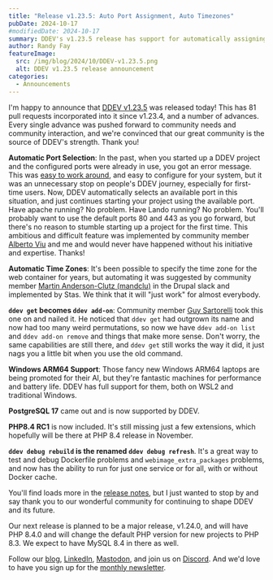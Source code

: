 ```yaml
---
title: "Release v1.23.5: Auto Port Assignment, Auto Timezones"
pubDate: 2024-10-17
#modifiedDate: 2024-10-17
summary: DDEV's v1.23.5 release has support for automatically assigning ports when the default ports are already in use, automatically setting the timezone in the web container, and many other goodies
author: Randy Fay
featureImage:
  src: /img/blog/2024/10/DDEV-v1.23.5.png
  alt: DDEV v1.23.5 release announcement
categories:
  - Announcements
---
```


I'm happy to announce that [DDEV v1.23.5](https://github.com/ddev/ddev/releases/tag/v1.23.5) was released today! This has 81 pull requests incorporated into it since v1.23.4, and a number of advances. Every single advance was pushed forward to community needs and community interaction, and we're convinced that our great community is the source of DDEV's strength. Thank you!

**Automatic Port Selection**: In the past, when you started up a DDEV project and the configured ports were already in use, you got an error message. This was [easy to work around](https://ddev.readthedocs.io/en/stable/users/usage/troubleshooting/#web-server-ports-already-occupied), and easy to configure for your system, but it was an unnecessary stop on people's DDEV journey, especially for first-time users. Now, DDEV automatically selects an available port in this situation, and just continues starting your project using the available port. Have apache running? No problem. Have Lando running? No problem. You'll probably want to use the default ports 80 and 443 as you go forward, but there's no reason to stumble starting up a project for the first time. This ambitious and difficult feature was implemented by community member [Alberto Viu](https://github.com/agviu) and me and would never have happened without his initiative and expertise. Thanks!

**Automatic Time Zones**: It's been possible to specify the time zone for the web container for years, but automating it was suggested by community member [Martin Anderson-Clutz (mandclu)](https://www.drupal.org/u/mandclu) in the Drupal slack and implemented by Stas. We think that it will "just work" for almost everybody.

**`ddev get` becomes `ddev add-on`**: Community member [Guy Sartorelli](https://github.com/GuySartorelli) took this one on and nailed it. He noticed that `ddev get` had outgrown its name and now had too many weird permutations, so now we have `ddev add-on list` and `ddev add-on remove` and things that make more sense. Don't worry, the same capabilities are still there, and `ddev get` still works the way it did, it just nags you a little bit when you use the old command.

**Windows ARM64 Support**: Those fancy new Windows ARM64 laptops are being promoted for their AI, but they're fantastic machines for performance and battery life. DDEV has full support for them, both on WSL2 and traditional Windows.

**PostgreSQL 17** came out and is now supported by DDEV.

**PHP8.4 RC1** is now included. It's still missing just a few extensions, which hopefully will be there at PHP 8.4 release in November.

**`ddev debug rebuild` is the renamed `ddev debug refresh`**. It's a great way to test and debug Dockerfile problems and `webimage_extra_packages` problems, and now has the ability to run for just one service or for all, with or without Docker cache. 

You'll find loads more in the [release notes](https://github.com/ddev/ddev/releases/tag/v1.23.5), but I just wanted to stop by and say thank you to our wonderful community for continuing to shape DDEV and its future.

Our next release is planned to be a major release, v1.24.0, and will have PHP 8.4.0 and will change the default PHP version for new projects to PHP 8.3. We expect to have MySQL 8.4 in there as well.

Follow our [blog](https://ddev.com/blog/), [LinkedIn](https://www.linkedin.com/company/ddev-foundation), [Mastodon](https://fosstodon.org/@ddev), and join us on [Discord](https://discord.gg/5wjP76mBJD). And we'd love to have you sign up for the [monthly newsletter](/newsletter).
